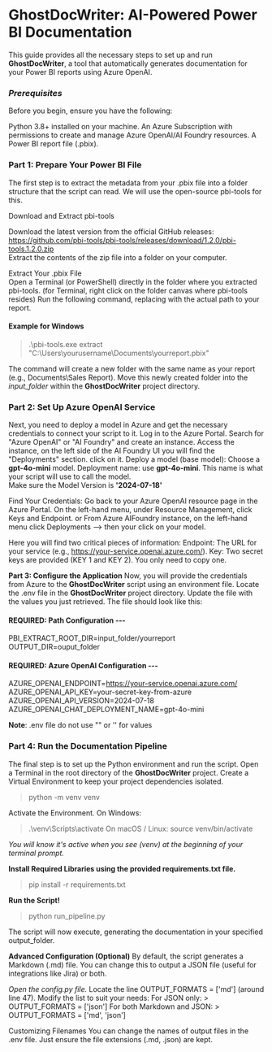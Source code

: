 # ****GhostDocWriter: AI-Powered Power BI Documentation****
This guide provides all the necessary steps to set up and run ****GhostDocWriter****, a tool that automatically generates documentation for your Power BI reports using Azure OpenAI.

### *Prerequisites*
Before you begin, ensure you have the following:

Python 3.8+ installed on your machine.
An Azure Subscription with permissions to create and manage Azure OpenAI/AI Foundry resources.
A Power BI report file (.pbix).


### **Part 1: Prepare Your Power BI File**
The first step is to extract the metadata from your .pbix file into a folder structure that the script can read. We will use the open-source pbi-tools for this.

Download and Extract pbi-tools

Download the latest version from the official GitHub releases:       
https://github.com/pbi-tools/pbi-tools/releases/download/1.2.0/pbi-tools.1.2.0.zip    
Extract the contents of the zip file into a folder on your computer.    

Extract Your .pbix File  
Open a Terminal (or PowerShell) directly in the folder where you extracted pbi-tools.
(for Terminal, right click on the folder canvas where pbi-tools resides)
Run the following command, replacing <path-to-your-pbix-file> with the actual path to your report.
<!-- end list -->


#### Example for Windows

>.\pbi-tools.exe extract "C:\Users\yourusername\Documents\yourreport.pbix"

The command will create a new folder with the same name as your report (e.g., Documents\Sales Report).
Move this newly created folder into the *input_folder* within the ****GhostDocWriter**** project directory.

### **Part 2: Set Up Azure OpenAI Service**
Next, you need to deploy a model in Azure and get the necessary credentials to connect your script to it. 
Log in to the Azure Portal.
Search for "Azure OpenAI" or "AI Foundry" and create an instance.
Access the instance, on the left side of the AI Foundry UI you will find the "Deployments" section. click on it.
Deploy a model (base model):
Choose a **gpt-4o-mini** model. Deployment name: use **gpt-4o-mini**. This name is what your script will use to call the model.  
Make sure the Model Version is **'2024-07-18'**

Find Your Credentials:
Go back to your Azure OpenAI resource page in the Azure Portal.
On the left-hand menu, under Resource Management, click Keys and Endpoint.
or From Azure AIFoundry instance, on the left-hand menu click Deployments --> then your click on your model.

Here you will find two critical pieces of information:
Endpoint: The URL for your service (e.g., https://your-service.openai.azure.com/).
Key: Two secret keys are provided (KEY 1 and KEY 2). You only need to copy one.

**Part 3: Configure the Application**
Now, you will provide the credentials from Azure to the ****GhostDocWriter**** script using an environment file.
Locate the .env file in the **GhostDocWriter** project directory.
Update the file with the values you just retrieved. The file should look like this:

#### REQUIRED: Path Configuration ---
PBI_EXTRACT_ROOT_DIR=input_folder/yourreport  
OUTPUT_DIR=ouput_folder  

#### REQUIRED: Azure OpenAI Configuration ---
AZURE_OPENAI_ENDPOINT=https://your-service.openai.azure.com/  
AZURE_OPENAI_API_KEY=your-secret-key-from-azure  
AZURE_OPENAI_API_VERSION=2024-07-18  
AZURE_OPENAI_CHAT_DEPLOYMENT_NAME=gpt-4o-mini  

**Note**: .env file do not use "" or '' for values


### **Part 4: Run the Documentation Pipeline**
The final step is to set up the Python environment and run the script.
Open a Terminal in the root directory of the **GhostDocWriter** project.
Create a Virtual Environment to keep your project dependencies isolated.

> python -m venv venv

Activate the Environment.
On Windows:
> .\venv\Scripts\activate
On macOS / Linux:
> source venv/bin/activate

*You will know it's active when you see (venv) at the beginning of your terminal prompt.*

**Install Required Libraries using the provided requirements.txt file.**

>pip install -r requirements.txt

**Run the Script!**

>python run_pipeline.py

The script will now execute, generating the documentation in your specified output_folder.

**Advanced Configuration (Optional)**
By default, the script generates a Markdown (.md) file. You can change this to output a JSON file (useful for integrations like Jira) or both.

*Open the config.py file.*
Locate the line OUTPUT_FORMATS = ['md'] (around line 47).
Modify the list to suit your needs:
For JSON only: > OUTPUT_FORMATS = ['json']
For both Markdown and JSON: > OUTPUT_FORMATS = ['md', 'json']

Customizing Filenames
You can change the names of output files in the .env file. Just ensure the file extensions (.md, .json) are kept.
